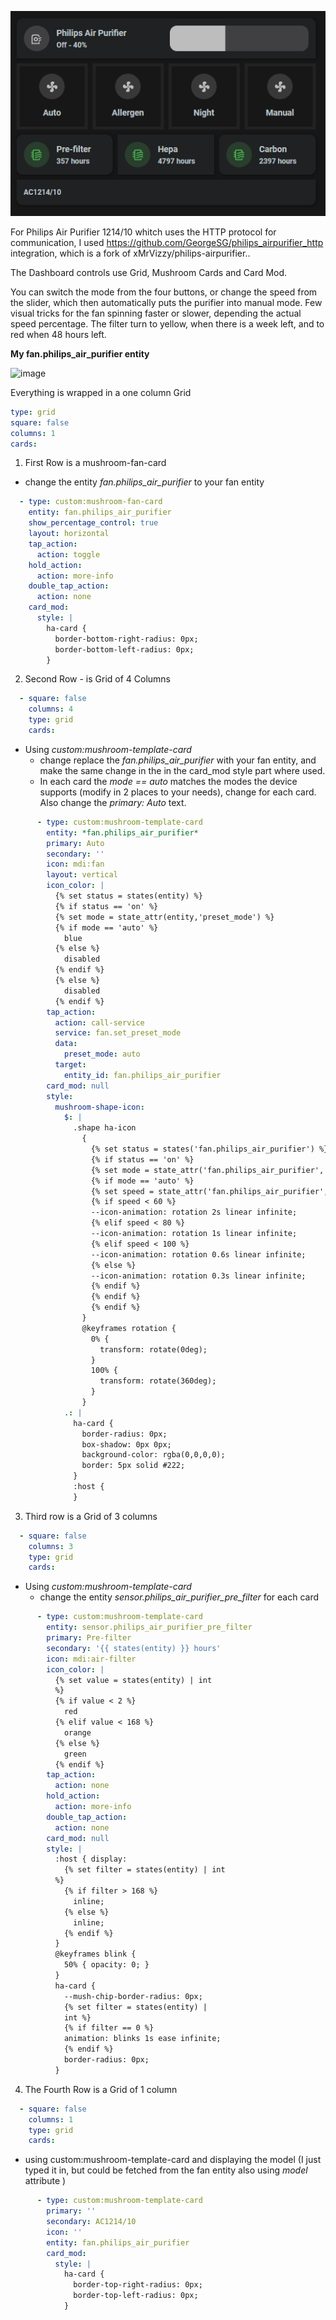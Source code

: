![image](air-purifier.gif)

For Philips Air Purifier 1214/10 whitch uses the HTTP protocol for communication, I used https://github.com/GeorgeSG/philips_airpurifier_http integration, which is a fork of xMrVizzy/philips-airpurifier..

The Dashboard controls use Grid, Mushroom Cards and Card Mod.

You can switch the mode from the four buttons, or change the speed from the slider, which then automatically puts the purifier into manual mode. Few visual tricks for the fan spinning faster or slower, depending the actual speed percentage. The filter turn to yellow, when there is a week left, and to red when 48 hours left.

**My fan.philips_air_purifier entity**

![image](https://user-images.githubusercontent.com/98347572/186247964-52e551ab-e10e-4784-851e-733c4b3da031.png)


Everything is wrapped in a one column Grid
```yaml
type: grid
square: false
columns: 1
cards:
```

1. First Row is a mushroom-fan-card
- change the entity *fan.philips_air_purifier* to your fan entity
```yaml
  - type: custom:mushroom-fan-card
    entity: fan.philips_air_purifier
    show_percentage_control: true
    layout: horizontal
    tap_action:
      action: toggle
    hold_action:
      action: more-info
    double_tap_action:
      action: none
    card_mod:
      style: |
        ha-card {
          border-bottom-right-radius: 0px;
          border-bottom-left-radius: 0px;
        }
```

2. Second Row - is Grid of 4 Columns
```yaml
  - square: false
    columns: 4
    type: grid
    cards:
```
- Using *custom:mushroom-template-card*
  - change replace the *fan.philips_air_purifier* with your fan entity, and make the same change in the in the card_mod style part where used.
  - In each card the *mode == auto* matches the modes the device supports (modify in 2 places to your needs), change for each card. Also change the *primary: Auto* text.
 
```yaml
      - type: custom:mushroom-template-card
        entity: *fan.philips_air_purifier*
        primary: Auto
        secondary: ''
        icon: mdi:fan
        layout: vertical
        icon_color: |
          {% set status = states(entity) %}
          {% if status == 'on' %}
          {% set mode = state_attr(entity,'preset_mode') %}
          {% if mode == 'auto' %}
            blue
          {% else %}
            disabled
          {% endif %}
          {% else %}
            disabled
          {% endif %}
        tap_action:
          action: call-service
          service: fan.set_preset_mode
          data:
            preset_mode: auto
          target:
            entity_id: fan.philips_air_purifier
        card_mod: null
        style:
          mushroom-shape-icon:
            $: |
              .shape ha-icon
                {
                  {% set status = states('fan.philips_air_purifier') %}
                  {% if status == 'on' %}
                  {% set mode = state_attr('fan.philips_air_purifier','preset_mode') %}
                  {% if mode == 'auto' %}
                  {% set speed = state_attr('fan.philips_air_purifier','percentage') | int %}
                  {% if speed < 60 %}
                  --icon-animation: rotation 2s linear infinite;
                  {% elif speed < 80 %}
                  --icon-animation: rotation 1s linear infinite;
                  {% elif speed < 100 %}
                  --icon-animation: rotation 0.6s linear infinite;
                  {% else %}
                  --icon-animation: rotation 0.3s linear infinite;
                  {% endif %}
                  {% endif %}
                  {% endif %}
                }
                @keyframes rotation {
                  0% {
                    transform: rotate(0deg);
                  }
                  100% {
                    transform: rotate(360deg);
                  }
                }
            .: |
              ha-card {
                border-radius: 0px;
                box-shadow: 0px 0px;
                background-color: rgba(0,0,0,0);
                border: 5px solid #222;
              }
              :host {
              }
```

3. Third row is a Grid of 3 columns

```yaml
  - square: false
    columns: 3
    type: grid
    cards:
```

- Using *custom:mushroom-template-card*
  - change the entity *sensor.philips_air_purifier_pre_filter* for each card

```yaml
      - type: custom:mushroom-template-card
        entity: sensor.philips_air_purifier_pre_filter
        primary: Pre-filter
        secondary: '{{ states(entity) }} hours'
        icon: mdi:air-filter
        icon_color: |
          {% set value = states(entity) | int
          %}
          {% if value < 2 %}
            red
          {% elif value < 168 %}
            orange
          {% else %}
            green
          {% endif %}
        tap_action:
          action: none
        hold_action:
          action: more-info
        double_tap_action:
          action: none
        card_mod: null
        style: |
          :host { display:
            {% set filter = states(entity) | int
          %}
            {% if filter > 168 %}
              inline;
            {% else %}
              inline;
            {% endif %}
          }
          @keyframes blink {
            50% { opacity: 0; }
          }
          ha-card {
            --mush-chip-border-radius: 0px;
            {% set filter = states(entity) |
            int %}
            {% if filter == 0 %}
            animation: blinks 1s ease infinite;
            {% endif %}
            border-radius: 0px;
          }
```

4. The Fourth Row is a Grid of 1 column

```yaml
  - square: false
    columns: 1
    type: grid
    cards:
```

  - using custom:mushroom-template-card and displaying the model (I just typed it in, but could be fetched from the fan entity also using *model* attribute )

```yaml
      - type: custom:mushroom-template-card
        primary: ''
        secondary: AC1214/10
        icon: ''
        entity: fan.philips_air_purifier
        card_mod:
          style: |
            ha-card {
              border-top-right-radius: 0px;
              border-top-left-radius: 0px;
            }
```
